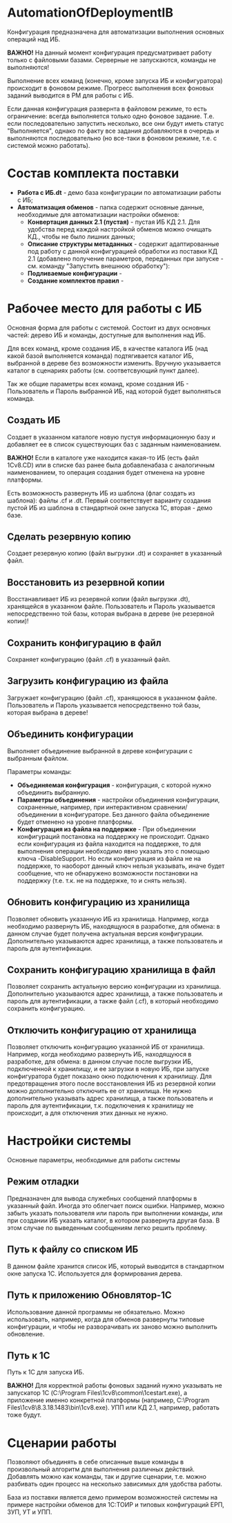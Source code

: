 ﻿# AutomationOfDeploymentIB
Конфигурация предназначена для автоматизации выполнения основных операций над ИБ.

**ВАЖНО!** На данный момент конфигурация предусматривает работу только с файловыми базами. Серверные не запускаются, команды не выполняются!

Выполнение всех команд (конечно, кроме запуска ИБ и конфигуратора) происходит в фоновом режиме. Прогресс выполнения всех фоновых заданий выводится в РМ для работы с ИБ.

Если данная конфигурация развернта в файловом режиме, то есть ограничение: всегда выполняется только одно фоновое задание. Т.е. если последовательно запустить несколько, все они будут иметь статус "Выполняется", однако по факту все задания добавляются в очередь и выполняются последовательно (но все-таки в фоновом режиме, т.е. с системой можно работать).

# Состав комплекта поставки
* **Работа с ИБ.dt** - демо база конфигурации по автоматизации работы с ИБ;
* **Автоматизация обменов** - папка содержит основные данные, необходимые для автоматизации настройки обменов:
	* **Конвертация данных 2.1 (пустая)** - пустая ИБ КД 2.1. Для удобства перед каждой настройкой обменов можно очищать КД., чтобы не было лишних данных;
	* **Описание структуры метаданных** - содержит адаптированные под работу с данной конфигурацией обработки из поставки КД 2.1 (добавлено получение параметров, переданных при запуске - см. команду "Запустить внешнюю обработку"):
	* **Подливаемые конфигурации** - 
	* **Создание комплектов правил** - 

# Рабочее место для работы с ИБ
Основная форма для работы с системой.
Состоит из двух основных частей: дерево ИБ и команды, доступные для выполнения над ИБ.

Для всех команд, кроме создания ИБ, в качестве каталога ИБ (над какой базой выполняется команда) подтягивается каталог ИБ, выбранной в дереве без возможности изменить. Вручную указывается каталог в сценариях работы (см. соответсвующий пункт далее).

Так же общие параметры всех команд, кроме создания ИБ - Пользователь и Пароль выбранной ИБ, над которой будет выполняться команда.

## Создать ИБ
Создает в указанном каталоге новую пустуя информационную базу и добавляет ее в список существующих баз с заданным наименованием.

**ВАЖНО!** Если в каталоге уже находится какая-то ИБ (есть файл 1Cv8.CD) или в списке баз ранее была добавленабаза с аналогичным наименованием, то операция создания будет отменена на уровне платформы.

Есть возможность развернуть ИБ из шаблона (флаг создать из шаблона): файлы .cf и .dt. Первый соответствует варианту создания пустой ИБ из шаблона в стандартной окне запуска 1С, вторая - демо базе.

## Сделать резервную копию
Создает резервную копию (файл выгрузки .dt) и сохраняет в указанный файл.

## Восстановить из резервной копии
Восстанавливает ИБ из резервной копии (файл выгрузки .dt), хранящейся в указанном файле.
Пользователь и Пароль указывается непосредственно той базы, которая выбрана в дереве (не резервной копии)!

## Сохранить конфигурацию в файл
Сохраняет конфигурацию (файл .cf) в указанный файл.

## Загрузить конфигурацию из файла
Загружает конфигурацию (файл .cf), хранящююся в указанном файле.
Пользователь и Пароль указывается непосредственно той базы, которая выбрана в дереве!

## Объединить конфигурации
Выполняет объединение выбранной в дереве конфигурации с выбранным файлом.

Параметры команды:
* **Объединяемая конфигурация** - конфигурация, с которой нужно объединить выбранную.
* **Параметры объединения** - настройки объединения конфигурации, сохраненные, например, при интерактивном сравнении/объединении в конфигураторе. Без данного файла объединение будет отменено на уровне платформы.
* **Конфигурация из файла на поддержке** - При объединении конфигураций постановка на поддержку не происходит. Однако если конфигурация из файла находится на поддержке, то для выполнения операции необходимо явно указать это с помощью ключа -DisableSupport. Но если конфигурация из файла не на поддержке, то наоборот данный ключ нельзя указывать, иначе будет сообщение, что не обнаружено возможности постановки на поддержку (т.е. т.к. не на поддержке, то и снять нельзя).

## Обновить конфигурацию из хранилища
Позволяет обновить указанную ИБ из хранилища. Например, когда необходимо развернуть ИБ, находящуюся в разработке, для обмена: в данном случае будет получена актуальная версия конфигурации.
Дополнительно указываются адрес хранилища, а также пользователь и пароль для аутентификации.

## Сохранить конфигурацию хранилища в файл
Позволяет сохранить актуальную версию конфигурации из хранилища.
Дополнительно указываются адрес хранилища, а также пользователь и пароль для аутентификации, а также файл (.cf), в который необходимо сохранить конфигурацию.

## Отключить конфигурацию от хранилища
Позволяет отключить конфигурацию указанной ИБ от хранилища. Например, когда необходимо развернуть ИБ, находящуюся в разработке, для обмена: в данном случае после выгрузки ИБ, подключенной к хранилищу, и ее загрузки в новую ИБ, при запуске конфигуратора будет показано окно подключения к хранилищу. Для предотвращения этого после восстановления ИБ из резервной копии можно дополнительно отключить ее от хранилища.
Не нужно дополнительно указывать адрес хранилища, а также пользователь и пароль для аутентификации, т.к. подключения к хранилищу не происходит, а для отключения этих данных не нужно.

# Настройки системы
Основные параметры, необходимые для работы системы

## Режим отладки
Предназначен для вывода служебных сообщений платформы в указанный файл. Иногда это облегчает поиск ошибки. Например, можно забыть указать пользователя или пароль при выполнении команды, или при создании ИБ указать каталог, в котором развернута другая база. В этом случае по выведенным сообщениям легко решить проблему.

## Путь к файлу со списком ИБ
В данном файле хранится список ИБ, который выводится в стандартном окне запуска 1С. Используется для формирования дерева.

## Путь к приложению Обновлятор-1С
Использование данной программы не обязательно. Можно использовать, например, когда для обменов развернуты типовые конфигурации, и чтобы не разворачивать их заново можно выполнить обновление.

## Путь к 1С
Путь к 1С для запуска ИБ.

**ВАЖНО!** Для корректной работы фоновых заданий нужно указывать не запускатор 1С (C:\Program Files\1cv8\common\1cestart.exe), а приложение именно конкретной платформы (например, C:\Program Files\1cv8\8.3.18.1483\bin\1cv8.exe). УПП или КД 2.1, например, работать тоже будут.

# Сценарии работы
Позволяют объединять в себе описанные выше команды в произвольный алгоритм для выполнения различных действий. Добавлять можно как команды, так и другие сценарии, т.е. можно разбивать один процесс на несколько зависимых для удобства работы.

База из поставки является демо примером возможностей системы на примере настройки обменов для 1С:ТОИР и типовых конфигураций ЕРП, ЗУП, УТ и УПП.